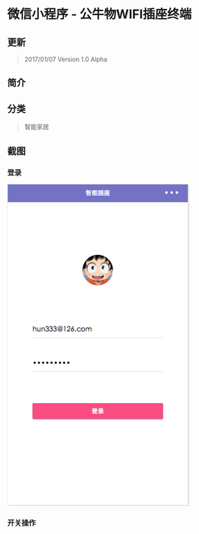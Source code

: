# 微信小程序 - 公牛物WIFI插座终端

## 更新
> 2017/01/07  Version 1.0 Alpha

## 简介
> 


## 分类
> 智能家居

## 截图

### 登录
![sign_in](./art/sign_in.png)

### 开关操作